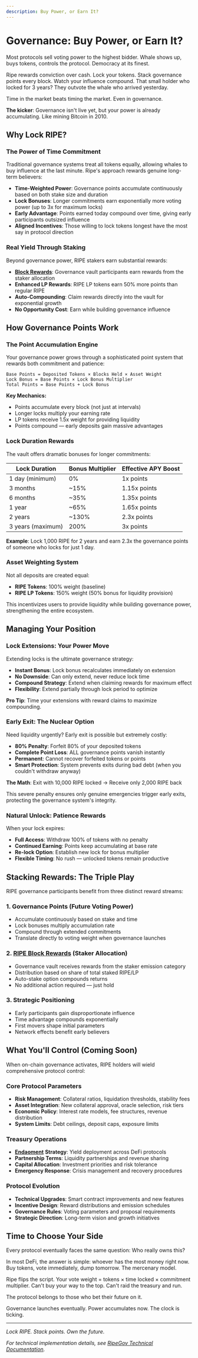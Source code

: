 ```yaml
---
description: Buy Power, or Earn It?
---
```


# Governance: Buy Power, or Earn It?

Most protocols sell voting power to the highest bidder. Whale shows up, buys tokens, controls the protocol. Democracy at its finest.

Ripe rewards conviction over cash. Lock your tokens. Stack governance points every block. Watch your influence compound. That small holder who locked for 3 years? They outvote the whale who arrived yesterday.

Time in the market beats timing the market. Even in governance.

**The kicker**: Governance isn't live yet, but your power is already accumulating. Like mining Bitcoin in 2010.

## Why Lock RIPE?

### The Power of Time Commitment

Traditional governance systems treat all tokens equally, allowing whales to buy influence at the last minute. Ripe's approach rewards genuine long-term believers:

* **Time-Weighted Power**: Governance points accumulate continuously based on both stake size and duration
* **Lock Bonuses**: Longer commitments earn exponentially more voting power (up to 3x for maximum locks)
* **Early Advantage**: Points earned today compound over time, giving early participants outsized influence
* **Aligned Incentives**: Those willing to lock tokens longest have the most say in protocol direction

### Real Yield Through Staking

Beyond governance power, RIPE stakers earn substantial rewards:

* [**Block Rewards**](../earning-and-rewards/07-ripe-rewards.md): Governance vault participants earn rewards from the staker allocation
* **Enhanced LP Rewards**: RIPE LP tokens earn 50% more points than regular RIPE
* **Auto-Compounding**: Claim rewards directly into the vault for exponential growth
* **No Opportunity Cost**: Earn while building governance influence

## How Governance Points Work

### The Point Accumulation Engine

Your governance power grows through a sophisticated point system that rewards both commitment and patience:

```
Base Points = Deposited Tokens × Blocks Held × Asset Weight
Lock Bonus = Base Points × Lock Bonus Multiplier
Total Points = Base Points + Lock Bonus
```

**Key Mechanics:**

* Points accumulate every block (not just at intervals)
* Longer locks multiply your earning rate
* LP tokens receive 1.5x weight for providing liquidity
* Points compound — early deposits gain massive advantages

### Lock Duration Rewards

The vault offers dramatic bonuses for longer commitments:

| Lock Duration     | Bonus Multiplier | Effective APY Boost |
| ----------------- | ---------------- | ------------------- |
| 1 day (minimum)   | 0%               | 1x points           |
| 3 months          | \~15%            | 1.15x points        |
| 6 months          | \~35%            | 1.35x points        |
| 1 year            | \~65%            | 1.65x points        |
| 2 years           | \~130%           | 2.3x points         |
| 3 years (maximum) | 200%             | 3x points           |

**Example**: Lock 1,000 RIPE for 2 years and earn 2.3x the governance points of someone who locks for just 1 day.

### Asset Weighting System

Not all deposits are created equal:

* **RIPE Tokens**: 100% weight (baseline)
* **RIPE LP Tokens**: 150% weight (50% bonus for liquidity provision)

This incentivizes users to provide liquidity while building governance power, strengthening the entire ecosystem.

## Managing Your Position

### Lock Extensions: Your Power Move

Extending locks is the ultimate governance strategy:

* **Instant Bonus**: Lock bonus recalculates immediately on extension
* **No Downside**: Can only extend, never reduce lock time
* **Compound Strategy**: Extend when claiming rewards for maximum effect
* **Flexibility**: Extend partially through lock period to optimize

**Pro Tip**: Time your extensions with reward claims to maximize compounding.

### Early Exit: The Nuclear Option

Need liquidity urgently? Early exit is possible but extremely costly:

* **80% Penalty**: Forfeit 80% of your deposited tokens
* **Complete Point Loss**: ALL governance points vanish instantly
* **Permanent**: Cannot recover forfeited tokens or points
* **Smart Protection**: System prevents exits during bad debt (when you couldn't withdraw anyway)

**The Math**: Exit with 10,000 RIPE locked → Receive only 2,000 RIPE back

This severe penalty ensures only genuine emergencies trigger early exits, protecting the governance system's integrity.

### Natural Unlock: Patience Rewards

When your lock expires:

* **Full Access**: Withdraw 100% of tokens with no penalty
* **Continued Earning**: Points keep accumulating at base rate
* **Re-lock Option**: Establish new lock for bonus multiplier
* **Flexible Timing**: No rush — unlocked tokens remain productive

## Stacking Rewards: The Triple Play

RIPE governance participants benefit from three distinct reward streams:

### 1. Governance Points (Future Voting Power)

* Accumulate continuously based on stake and time
* Lock bonuses multiply accumulation rate
* Compound through extended commitments
* Translate directly to voting weight when governance launches

### 2. [RIPE Block Rewards](../earning-and-rewards/07-ripe-rewards.md) (Staker Allocation)

* Governance vault receives rewards from the staker emission category
* Distribution based on share of total staked RIPE/LP
* Auto-stake option compounds returns
* No additional action required — just hold

### 3. Strategic Positioning

* Early participants gain disproportionate influence
* Time advantage compounds exponentially
* First movers shape initial parameters
* Network effects benefit early believers

## What You'll Control (Coming Soon)

When on-chain governance activates, RIPE holders will wield comprehensive protocol control:

### Core Protocol Parameters

* **Risk Management**: Collateral ratios, liquidation thresholds, stability fees
* **Asset Integration**: New collateral approval, oracle selection, risk tiers
* **Economic Policy**: Interest rate models, fee structures, revenue distribution
* **System Limits**: Debt ceilings, deposit caps, exposure limits

### Treasury Operations

* [**Endaoment**](11-endaoment.md) **Strategy**: Yield deployment across DeFi protocols
* **Partnership Terms**: Liquidity partnerships and revenue sharing
* **Capital Allocation**: Investment priorities and risk tolerance
* **Emergency Response**: Crisis management and recovery procedures

### Protocol Evolution

* **Technical Upgrades**: Smart contract improvements and new features
* **Incentive Design**: Reward distributions and emission schedules
* **Governance Rules**: Voting parameters and proposal requirements
* **Strategic Direction**: Long-term vision and growth initiatives

## Time to Choose Your Side

Every protocol eventually faces the same question: Who really owns this?

In most DeFi, the answer is simple: whoever has the most money right now. Buy tokens, vote immediately, dump tomorrow. The mercenary model.

Ripe flips the script. Your vote weight = tokens × time locked × commitment multiplier. Can't buy your way to the top. Can't raid the treasury and run.

The protocol belongs to those who bet their future on it.

Governance launches eventually. Power accumulates now. The clock is ticking.

***

_Lock RIPE. Stack points. Own the future._

_For technical implementation details, see_ [_RipeGov Technical Documentation_](https://ripe-finance.gitbook.io/ripe-developers/vaults/ripegov)_._
